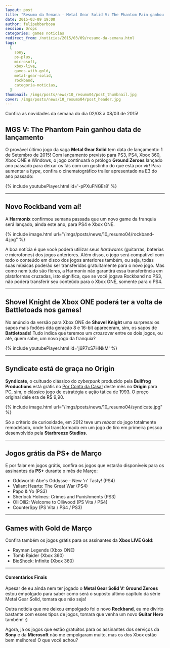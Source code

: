 ```yaml
---
layout: post
title: "Resumo da Semana - Metal Gear Solid V: The Phantom Pain ganhou data de lançamento; Rockband 4 será lançado; Battletoads de volta?; Jogos grátis e mais.."
date: 2015-03-09 19:00
author: felipebbarbosa
session: Drops
categories: games noticias
redirect_from: /noticias/2015/03/09/resumo-da-semana.html
tags:
  [
    sony,
    ps-plus,
    microsoft,
    xbox-live,
    games-with-gold,
    metal-gear-solid,
    rockband,
    categoria-noticias,
  ]
thumbnail: /imgs/posts/news/10_resumo04/post_thumbnail.jpg
cover: /imgs/posts/news/10_resumo04/post_header.jpg
---
```


Confira as novidades da semana do dia 02/03 à 08/03 de 2015!

<!--more-->

## MGS V: The Phantom Pain ganhou data de lançamento

O provável último jogo da saga **Metal Gear Solid** tem data de lançamento: 1 de Setembro de 2015! Com lançamento previsto para PS3, PS4, Xbox 360, Xbox ONE e Windows, o jogo continuará o prólogo **Ground Zeroes** lançado ano passado para deixar os fãs com um gostinho do que está por vir! Para aumentar a _hype_, confira o cinematográfico trailer apresentado na E3 do ano passado:

{% include youtubePlayer.html id='-pPXuFNGEr8' %}

---

## Novo Rockband vem aí!

A **Harmonix** confirmou semana passada que um novo game da franquia será lançado, ainda este ano, para PS4 e Xbox ONE.

{% include image.html url="/imgs/posts/news/10_resumo04/rockband-4.jpg" %}

A boa notícia é que você poderá utilizar seus _hardwares_ (guitarras, baterias e microfones) dos jogos anteriores. Além disso, o jogo será compatível com todo o conteúdo em disco dos jogos anteriores também, ou seja, todas suas músicas poderão ser transferidas gratuitamente para o novo jogo. Mas como nem tudo são flores, a Harmonix não garantirá essa transferência em plataformas cruzadas, isto significa, que se você jogava Rockband no PS3, não poderá transferir seu conteúdo para o Xbox ONE, somente para o PS4.

---

## Shovel Knight de Xbox ONE poderá ter a volta de Battletoads nos games!

No anúncio da versão para Xbox ONE de **Shovel Knight** uma surpresa: os sapos mais fodões dda geração 8 e 16-bit apareceram, sim, os sapos de **Battletoads**! Tudo indica que teremos um _crossover_ entre os dois jogos, ou até, quem sabe, um novo jogo da franquia?

{% include youtubePlayer.html id='j6P7xS7HNkM' %}

---

## Syndicate está de graça no Origin

**Syndicate**, o cultuado clássico do _cyberpunk_ produzido pela **Bullfrog Productions** está grátis no [Por Conta da Casa!](https://www.origin.com/pt-br/store/free-games/on-the-house) deste mês no **Origin** para PC, sim, o clássico jogo de estratégia e ação tática de 1993. O preço original dele era de R\$ 9,90.

{% include image.html url="/imgs/posts/news/10_resumo04/syndicate.jpg" %}

Só a critério de curiosidade, em 2012 teve um _reboot_ do jogo totalmente remodelado, onde foi transformado em um jogo de tiro em primeira pessoa desenvolvido pela **Starbreeze Studios**.

---

## Jogos grátis da PS+ de Março

E por falar em jogos grátis, confira os jogos que estarão disponíveis para os assinantes da **PS+** durante o mês de Março:

- Oddworld: Abe's Oddysse - New 'n' Tasty! (PS4)
- Valiant Hearts: The Great War (PS4)
- Papo & Yo (PS3)
- Sherlock Holmes: Crimes and Punishments (PS3)
- OlliOlli2: Welcome to Olliwood (PS Vita / PS4)
- CounterSpy (PS Vita / PS4 / PS3)

---

## Games with Gold de Março

Confira também os jogos grátis para os assinantes da **Xbox LIVE Gold**:

- Rayman Legends (Xbox ONE)
- Tomb Raider (Xbox 360)
- BioShock: Infinite (Xbox 360)

---

#### Comentários Finais

Apesar de eu ainda nem ter jogado o **Metal Gear Solid V: Ground Zeroes** estou empolgado para saber como será o suposto último capítulo da série Metal Gear Solid, tomara que não seja!

Outra notícia que me deixou empolgado foi o novo **Rockband**, eu me divirto bastante com esses tipos de jogos, tomara que venha um novo **Guitar Hero** também! :)

Agora, já os jogos que estão gratuitos para os assinantes dos serviços da **Sony** e da **Microsoft** não me empolgaram muito, mas os dos Xbox estão bem melhores! O que você achou?
